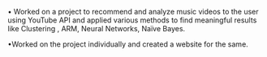 
•	Worked on a project to recommend and analyze music videos to the user using YouTube API and applied various methods to find meaningful results like Clustering , ARM, Neural Networks, Naïve Bayes.


•Worked on the project individually and created a website for the same.

